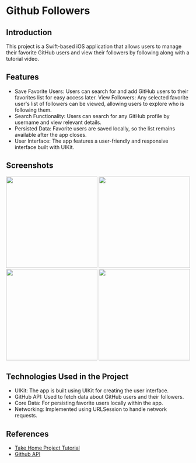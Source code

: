 # Github Followers
## Introduction
This project is a Swift-based iOS application that allows users to manage their favorite GitHub users and view their followers by following along with a tutorial video.

## Features
* Save Favorite Users: Users can search for and add GitHub users to their favorites list for easy access later.
View Followers: Any selected favorite user's list of followers can be viewed, allowing users to explore who is following them.
* Search Functionality: Users can search for any GitHub profile by username and view relevant details.
* Persisted Data: Favorite users are saved locally, so the list remains available after the app closes.
* User Interface: The app features a user-friendly and responsive interface built with UIKit.

## Screenshots
<img src="https://github.com/user-attachments/assets/854ab9fc-aafb-45c0-9139-04d5869f097e" width=250 />
<img src="https://github.com/user-attachments/assets/500a96b4-7b49-4f12-9d35-56f67e16932f" width=250 />
<img src="https://github.com/user-attachments/assets/3ad6646e-4b22-4111-ad39-b434f9e5fa2c" width=250 />
<img src="https://github.com/user-attachments/assets/aa300353-cfa0-4596-ae8b-175df571d3f7" width=250 />

## Technologies Used in the Project
* UIKit: The app is built using UIKit for creating the user interface.
* GitHub API: Used to fetch data about GitHub users and their followers.
* Core Data: For persisting favorite users locally within the app.
* Networking: Implemented using URLSession to handle network requests.

## References
* [Take Home Project Tutorial](https://youtu.be/JzngncpZLuw?si=VLvne8MWuSk_aUbY)
* [Github API](https://docs.github.com/en/rest?apiVersion=2022-11-28)
